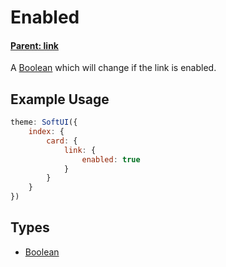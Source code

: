 # Enabled

#### **[Parent: link](/docs/index/card/link/)**

A [Boolean](https://developer.mozilla.org/en-US/docs/Web/JavaScript/Reference/Global_Objects/Boolean) which will change if the link is enabled.

## Example Usage

```js
theme: SoftUI({
    index: {
        card: {
            link: {
                enabled: true
            }
        }
    }
})
```

## Types

-   [Boolean](https://developer.mozilla.org/en-US/docs/Web/JavaScript/Reference/Global_Objects/Boolean)
